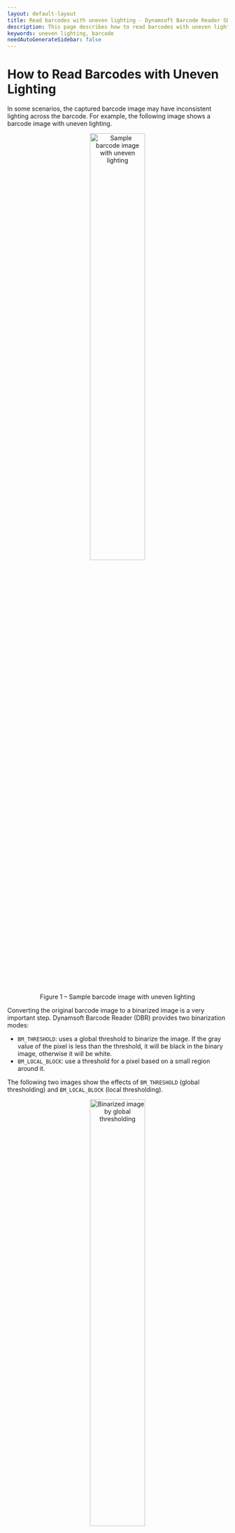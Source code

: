 ```yaml
---
layout: default-layout
title: Read barcodes with uneven lighting - Dynamsoft Barcode Reader SDK
description: This page describes how to read barcodes with uneven lighting in Dynamsoft Barcode Reader SDK.
keywords: uneven lighting, barcode
needAutoGenerateSidebar: false
---
```


# How to Read Barcodes with Uneven Lighting

In some scenarios, the captured barcode image may have inconsistent lighting across the barcode. For example, the following image shows a barcode image with uneven lighting.

<div align="center">
   <p><img src="assets/read-barcodes-with-uneven-lighting/uneven-illumination.png" alt="Sample barcode image with uneven lighting" width="50%" /></p>
   <p>Figure 1 – Sample barcode image with uneven lighting</p>
</div>

Converting the original barcode image to a binarized image is a very important step. Dynamsoft Barcode Reader (DBR) provides two binarization modes:
- `BM_THRESHOLD`: uses a global threshold to binarize the image. If the gray value of the pixel is less than the threshold, it will be black in the binary image, otherwise it will be white.
- `BM_LOCAL_BLOCK`: use a threshold for a pixel based on a small region around it.

The following two images show the effects of `BM_THRESHOLD` (global thresholding) and `BM_LOCAL_BLOCK` (local thresholding).

<div align="center">
   <p><img src="assets/read-barcodes-with-uneven-lighting/dm-threshold.png" alt="Binarized image by global thresholding" width="50%" /></p>
   <p>Figure 2 – Binarized image by global thresholding</p>
</div>

<div align="center">
   <p><img src="assets/read-barcodes-with-uneven-lighting/dm-local-block.png" alt="Binarized image by local thresholding" width="50%" /></p>
   <p>Figure 3 – Binarized image by local thresholding</p>
</div>

Obviously, the local thresholding result is much better. Now we will demonstrate how to configure the parameter `BinarizationModes` to achieve the effect mentioned above.

## Particular Parameter Required

DBR provides a parameter [`BinarizationModes`]({{ site.dcv_parameters_reference }}image-parameter/binarization-modes.html) that allows you to control the conversion of a grayscale image to a binary image. 

## Sample Code

Below is an example illustrating how to configure the parameter `BinarizationModes`.

* update parameter `BinarizationModes` in your JSON template

    ```json
    {
        "CaptureVisionTemplates": [
            {
                "Name": "CV_0",
                "ImageROIProcessingNameArray": ["TA_0" ]
            }       
        ],
        "TargetROIDefOptions" : [
            {
                "Name": "TA_0",
                "TaskSettingNameArray": [ "BR_0" ]
            }
        ],
        "BarcodeReaderTaskSettingOptions": [
            {
                "Name" : "BR_0",
                "SectionImageParameterArray": [
                    {
                        "Section": "ST_REGION_PREDETECTION",
                        "ImageParameterName": "IP_0"
                    },
                    {
                        "Section": "ST_BARCODE_LOCALIZATION",
                        "ImageParameterName": "IP_0"
                    },
                    {
                        "Section": "ST_BARCODE_DECODING",
                        "ImageParameterName": "IP_0"
                    }
                ]
            }
        ],
        "ImageParameterOptions": [
            {
                "Name": "IP_0",
                "BinarizationModes": [
                    {
                        "Mode": "BM_LOCAL_BLOCK",
                        "BlockSizeX": 0,
                        "BlockSizeY": 0,
                        "EnableFillBinaryVacancy": 1,
                        "ThresholdCompensation": 10
                    }
                ]
            }
        ]
    }
    ```

* apply settings by calling method `InitSettingsFromFile`

<div class="sample-code-prefix template2"></div>
   >- C++
   >- Android
   >- Objective-C
   >- Swift
   >
>
```c++
char szErrorMsg[256] = {0};
CCaptureVisionRouter* cvr = new CCaptureVisionRouter;
cvr->InitSettingsFromFile("PATH-TO-YOUR-SETTING-FILE", szErrorMsg, 256);
// more process here
```
>
```java
try {
   // `cvr` is an instance of `CaptureVisionRouter`.
   cvr.initSettingsFromFile("PATH-TO-YOUR-SETTING-FILE");
} catch (CaptureVisionRouterException e) {
   e.printStackTrace();
}
```
>
```objc
NSError *error;
// `cvr` is an instance of `DSCaptureVisionRouter`.
[self.cvr initSettingsFromFile:@"PATH-TO-YOUR-SETTING-FILE" error:&error];
```
>
```swift
do{
   //`cvr` is an instance of `CaptureVisionRouter`.
   try cvr.initSettingsFromFile("PATH-TO-YOUR-SETTING-FILE")
}catch{
   // Add code to do when error occurs.
}
```
